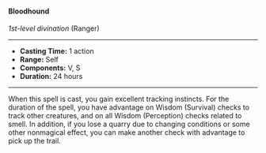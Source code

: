 #### Bloodhound
*1st-level divination* (Ranger)
___
- **Casting Time:** 1 action
- **Range:** Self
- **Components:** V, S
- **Duration:** 24 hours
---
When this spell is cast, you gain excellent tracking
instincts. For the duration of the spell, you have
advantage on Wisdom (Survival) checks to track other creatures, and on all Wisdom (Perception)
checks related to smell.
In addition, if you lose a quarry due to changing
conditions or some other nonmagical effect, you
can make another check with advantage to pick up
the trail.
